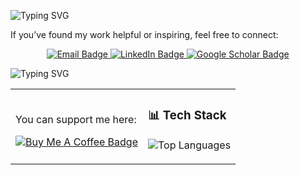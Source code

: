 
![Typing SVG](https://readme-typing-svg.demolab.com?font=Fira+Code&pause=1000&color=F7FF00&center=true&width=435&lines=Hi%2C+I'm+Rahul+👋;Always+building%2C+always+learning!+💡)


If you’ve found my work helpful or inspiring, feel free to connect:

<p align="center">
  <a href="mailto:rahulsinghal1904@gmail.com" target="_blank">
    <img src="https://img.shields.io/badge/Email-D14836?style=for-the-badge&logo=gmail&logoColor=white" alt="Email Badge"/>
  </a>
  <a href="https://www.linkedin.com/in/rahulsinghal1904/" target="_blank">
    <img src="https://img.shields.io/badge/LinkedIn-0077B5?style=for-the-badge&logo=linkedin&logoColor=white" alt="LinkedIn Badge"/>
  </a>
  <a href="https://scholar.google.com/citations?user=gnx320AAAAAJ" target="_blank">
    <img src="https://img.shields.io/badge/Google%20Scholar-4285F4?style=for-the-badge&logo=google-scholar&logoColor=white" alt="Google Scholar Badge"/>
  </a>
</p>


![Typing SVG](https://readme-typing-svg.demolab.com?font=Fira+Code&pause=1000&color=00F7FF&width=435&lines=Let's+Connect!+🚀;Always+happy+to+collaborate+🤝;Ping+me+anytime!+💬)

<table align ="center">
<tr>
<td>

You can support me here:

<a href="https://buymeacoffee.com/rahulsingh5" target="_blank">
  <img src="https://img.shields.io/badge/Buy%20Me%20a%20Coffee-FFDD00?style=for-the-badge&logo=buy-me-a-coffee&logoColor=black" alt="Buy Me A Coffee Badge"/>
</a>

</td>

<td>

### 📊 Tech Stack

<p align="center">
  <img src="https://github-readme-stats.vercel.app/api/top-langs/?username=rahulsinghal1904&layout=compact&theme=radical" alt="Top Languages" />
</p>

</td>
</tr>
</table>
